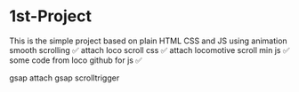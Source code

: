 # 1st-Project
This is the simple project based on plain HTML CSS and JS using animation
smooth scrolling ✅ attach loco scroll css ✅ attach locomotive scroll min js ✅ some code from loco github for js ✅

gsap attach gsap scrolltrigger
